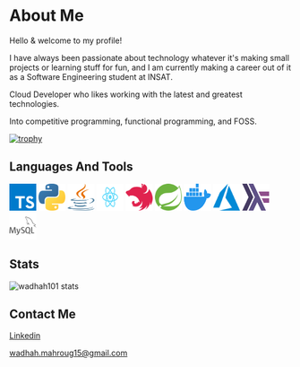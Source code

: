 # About Me

Hello & welcome to my profile!

I have always been passionate about technology whatever it's making small projects or learning stuff for fun, and I am currently making a career out of it as a Software Engineering student at INSAT.

Cloud Developer who likes working with the latest and greatest technologies.

Into competitive programming, functional programming, and FOSS.


[![trophy](https://github-profile-trophy.vercel.app/?username=wadhah101&theme=onedark)](https://github.com/ryo-ma/github-profile-trophy)


## Languages And Tools

<div stlye="display : flex ; gap : 0.5rem">
  <img src="icons/typescript.svg" alt="typescript" width="48" height="48" />
  <img src="icons/python.svg" alt="python" width="48" height="48" />
  <img src="icons/java.svg" alt="java" width="48" height="48" />
  <img src="icons/React.svg" alt="React" width="48" height="48" />
  <img src="icons/nestjs.svg" alt="nestjs" width="48" height="48" />
  <img src="icons/spring.svg" alt="spring" width="48" height="48" />
  <img src="icons/docker.svg" alt="docker" width="48" height="48" />
  <img src="icons/azure.svg" alt="azure" width="48" height="48" />
  <img src="icons/haskell.svg" alt="haskell" width="48" height="48" />
  <img src="icons/mysql.svg" alt="mysql" width="48" height="48" />
  <div />
</div>

## Stats

![wadhah101 stats](https://github-readme-stats.vercel.app/api?username=wadhah101&show_icons=true)

## Contact Me

[Linkedin](https://www.linkedin.com/in/wadhah-mahroug-392a40184/)

wadhah.mahroug15@gmail.com
